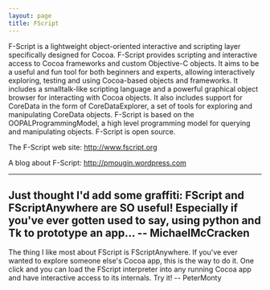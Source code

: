 ```yaml
---
layout: page
title: FScript
---
```






F-Script is a lightweight object-oriented interactive and scripting layer specifically designed for Cocoa. F-Script provides scripting and interactive access to Cocoa frameworks and custom Objective-C objects. It aims to be a useful and fun tool for both beginners and experts, allowing interactively exploring, testing and using Cocoa-based objects and frameworks. It includes a smalltalk-like scripting language and a powerful graphical object browser for interacting with Cocoa objects. It also includes support for CoreData in the form of CoreDataExplorer, a set of tools for exploring and manipulating CoreData objects. F-Script is based on the OOPALProgrammingModel, a high level programming model for querying and manipulating objects.
F-Script is open source.

The F-Script web site: http://www.fscript.org

A blog about F-Script: http://pmougin.wordpress.com
 
----
Just thought I'd add some graffiti: FScript and FScriptAnywhere are SO useful! Especially if you've ever gotten used to say, using python and Tk to prototype an app... -- MichaelMcCracken 
----
The thing I like most about FScript is FScriptAnywhere. If you've ever wanted to explore someone else's Cocoa app, this is the way to do it. One click and you can load the FScript interpreter into any running Cocoa app and have interactive access to its internals. Try it! -- PeterMonty

